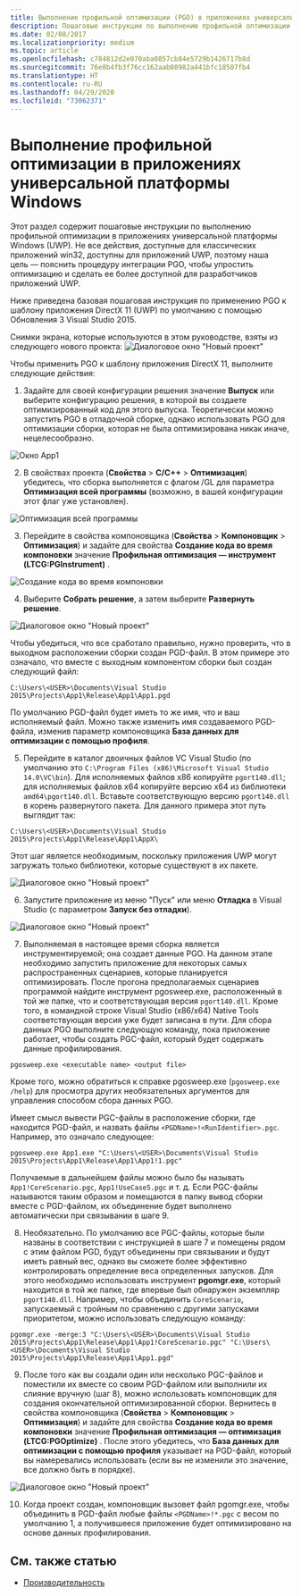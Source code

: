 ```yaml
---
title: Выполнение профильной оптимизации (PGO) в приложениях универсальной платформы Windows (UWP)
description: Пошаговые инструкции по выполнению профильной оптимизации (PGO) в приложениях универсальной платформы Windows (UWP).
ms.date: 02/08/2017
ms.localizationpriority: medium
ms.topic: article
ms.openlocfilehash: c784812d2e070aba0857cb84e5729b1426717b8d
ms.sourcegitcommit: 76e8b4fb3f76cc162aab80982a441bfc18507fb4
ms.translationtype: HT
ms.contentlocale: ru-RU
ms.lasthandoff: 04/29/2020
ms.locfileid: "73062371"
---
```

# <a name="running-profile-guided-optimization-on-universal-windows-platform-apps"></a>Выполнение профильной оптимизации в приложениях универсальной платформы Windows 
 
Этот раздел содержит пошаговые инструкции по выполнению профильной оптимизации в приложениях универсальной платформы Windows (UWP). Не все действия, доступные для классических приложений win32, доступны для приложений UWP, поэтому наша цель — пояснить процедуру интеграции PGO, чтобы упростить оптимизацию и сделать ее более доступной для разработчиков приложений UWP.

Ниже приведена базовая пошаговая инструкция по применению PGO к шаблону приложения DirectX 11 (UWP) по умолчанию с помощью Обновления 3 Visual Studio 2015.
 
Снимки экрана, которые используются в этом руководстве, взяты из следующего нового проекта: ![Диалоговое окно "Новый проект"](images/pgo-001.png)

Чтобы применить PGO к шаблону приложения DirectX 11, выполните следующие действия:

1. Задайте для своей конфигурации решения значение **Выпуск** или выберите конфигурацию решения, в которой вы создаете оптимизированный код для этого выпуска. Теоретически можно запустить PGO в отладочной сборке, однако использовать PGO для оптимизации сборки, которая не была оптимизирована никак иначе, нецелесообразно. 
 
 ![Окно App1](images/pgo-002.png)
 
2. В свойствах проекта (**Свойства** > **C/C++**  > **Оптимизация**) убедитесь, что сборка выполняется с флагом /GL для параметра **Оптимизация всей программы** (возможно, в вашей конфигурации этот флаг уже установлен).

 ![Оптимизация всей программы](images/pgo-003.png)

3. Перейдите в свойства компоновщика (**Свойства** > **Компоновщик** > **Оптимизация**) и задайте для свойства **Создание кода во время компоновки** значение **Профильная оптимизация — инструмент (LTCG:PGInstrument)** .
 
 ![Создание кода во время компоновки](images/pgo-004.png)

4. Выберите **Собрать решение**, а затем выберите **Развернуть решение**. 

 ![Диалоговое окно "Новый проект"](images/pgo-005.png)
 
 Чтобы убедиться, что все сработало правильно, нужно проверить, что в выходном расположении сборки создан PGD-файл. В этом примере это означало, что вместе с выходным компонентом сборки был создан следующий файл:
 
 `C:\Users\<USER>\Documents\Visual Studio 2015\Projects\App1\Release\App1\App1.pgd`

 По умолчанию PGD-файл будет иметь то же имя, что и ваш исполняемый файл. Можно также изменить имя создаваемого PGD-файла, изменив параметр компоновщика **База данных для оптимизации с помощью профиля**. 
 
5. Перейдите в каталог двоичных файлов VC Visual Studio (по умолчанию это `C:\Program Files (x86)\Microsoft Visual Studio 14.0\VC\bin`). Для исполняемых файлов x86 копируйте `pgort140.dll`; для исполняемых файлов x64 копируйте версию x64 из библиотеки `amd64\pgort140.dll`. Вставьте соответствующую версию `pgort140.dll` в корень развернутого пакета. Для данного примера этот путь выглядит так:

 `C:\Users\<USER>\Documents\Visual Studio 2015\Projects\App1\Release\App1\AppX\`

 Этот шаг является необходимым, поскольку приложения UWP могут загружать только библиотеки, которые существуют в их пакете.

 ![Диалоговое окно "Новый проект"](images/pgo-006.png)
 
6. Запустите приложение из меню "Пуск" или меню **Отладка** в Visual Studio (с параметром **Запуск без отладки**). 

 ![Диалоговое окно "Новый проект"](images/pgo-007.png)
 
7. Выполняемая в настоящее время сборка является инструментируемой; она создает данные PGO. На данном этапе необходимо запустить приложение для некоторых самых распространенных сценариев, которые планируется оптимизировать. После прогона предполагаемых сценариев программой найдите инструмент pgosweep.exe, расположенный в той же папке, что и соответствующая версия `pgort140.dll`. Кроме того, в командной строке Visual Studio (x86/x64) Native Tools соответствующая версия уже будет записана в пути. Для сбора данных PGO выполните следующую команду, пока приложение работает, чтобы создать PGC-файл, который будет содержать данные профилирования.
 
  `pgosweep.exe <executable name> <output file>` 
 
  Кроме того, можно обратиться к справке pgosweep.exe (`pgosweep.exe /help`) для просмотра других необязательных аргументов для управления способом сбора данных PGO.
 
  Имеет смысл вывести PGC-файлы в расположение сборки, где находится PGD-файл, и назвать файлы `<PGDName>!<RunIdentifier>.pgc`. Например, это означало следующее:
 
  ```
  pgosweep.exe App1.exe "C:\Users\<USER>\Documents\Visual Studio 2015\Projects\App1\Release\App1\App1!1.pgc"
  ```
 
  Получаемые в дальнейшем файлы можно было бы называть `App1!CoreScenario.pgc`, `App1!UseCase5.pgc` и т. д. Если PGC-файлы называются таким образом и помещаются в папку вывод сборки вместе с PGD-файлом, их объединение будет выполнено автоматически при связывании в шаге 9.
 
8. Необязательно. По умолчанию все PGC-файлы, которые были названы в соответствии с инструкцией в шаге 7 и помещены рядом с этим файлом PGD, будут объединены при связывании и будут иметь равный вес, однако вы сможете более эффективно контролировать определение веса определенных запусков. Для этого необходимо использовать инструмент **pgomgr.exe**, который находится в той же папке, где впервые был обнаружен экземпляр `pgort140.dll`. Например, чтобы объединить `CoreScenario`, запускаемый с тройным по сравнению с другими запусками приоритетом, можно использовать следующую команду:
 
 ```
 pgomgr.exe -merge:3 "C:\Users\<USER>\Documents\Visual Studio 2015\Projects\App1\Release\App1\App1!CoreScenario.pgc" "C:\Users\<USER>\Documents\Visual Studio 2015\Projects\App1\Release\App1\App1.pgd"
 ```
 
9. После того как вы создали один или несколько PGC-файлов и поместили их вместе со своим PGD-файлом или выполнили их слияние вручную (шаг 8), можно использовать компоновщик для создания окончательной оптимизированной сборки. Вернитесь в свойства компоновщика (**Свойства** > **Компоновщик** > **Оптимизация**) и задайте для свойства **Создание кода во время компоновки** значение **Профильная оптимизация — оптимизация (LTCG:PGOptimize)** . После этого убедитесь, что **База данных для оптимизации с помощью профиля** указывает на PGD-файл, который вы намеревались использовать (если вы не изменили это значение, все должно быть в порядке).

 ![Диалоговое окно "Новый проект"](images/pgo-009.png)
 
10. Когда проект создан, компоновщик вызовет файл pgomgr.exe, чтобы объединить в PGD-файл любые файлы `<PGDName>!*.pgc` с весом по умолчанию 1, а получившееся приложение будет оптимизировано на основе данных профилирования.

## <a name="see-also"></a>См. также статью
- [Производительность](performance-and-xaml-ui.md)

 

